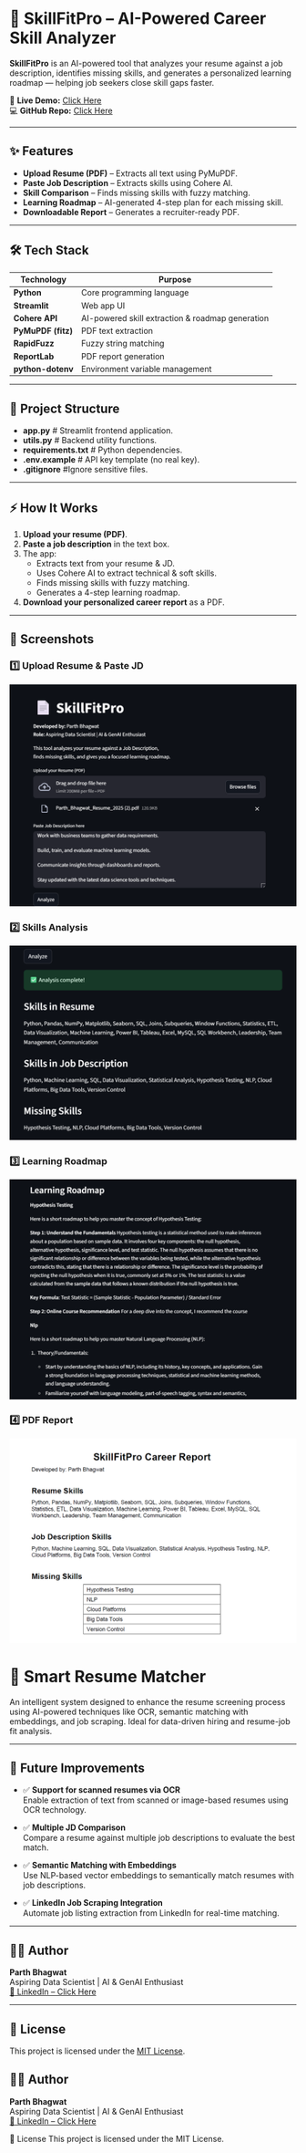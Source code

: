 # 📄 SkillFitPro – AI-Powered Career Skill Analyzer

**SkillFitPro** is an AI-powered tool that analyzes your resume against a job description, identifies missing skills, and generates a personalized learning roadmap — helping job seekers close skill gaps faster.

🚀 **Live Demo:** [Click Here](https://skillfitpro.streamlit.app/)  
💻 **GitHub Repo:** [Click Here](https://github.com/yourusername/skillfitpro-career-skill-analyzer)  

---

## ✨ Features
- **Upload Resume (PDF)** – Extracts all text using PyMuPDF.
- **Paste Job Description** – Extracts skills using Cohere AI.
- **Skill Comparison** – Finds missing skills with fuzzy matching.
- **Learning Roadmap** – AI-generated 4-step plan for each missing skill.
- **Downloadable Report** – Generates a recruiter-ready PDF.

---

## 🛠 Tech Stack
| Technology | Purpose |
|------------|---------|
| **Python** | Core programming language |
| **Streamlit** | Web app UI |
| **Cohere API** | AI-powered skill extraction & roadmap generation |
| **PyMuPDF (fitz)** | PDF text extraction |
| **RapidFuzz** | Fuzzy string matching |
| **ReportLab** | PDF report generation |
| **python-dotenv** | Environment variable management |

---
## 📂 Project Structure
- **app.py** # Streamlit frontend application.
- **utils.py** # Backend utility functions.
- **requirements.txt** # Python dependencies.
- **.env.example**  # API key template (no real key).
- **.gitignore** #Ignore sensitive files.

---

## ⚡ How It Works
1. **Upload your resume (PDF)**.
2. **Paste a job description** in the text box.
3. The app:
   - Extracts text from your resume & JD.
   - Uses Cohere AI to extract technical & soft skills.
   - Finds missing skills with fuzzy matching.
   - Generates a 4-step learning roadmap.
4. **Download your personalized career report** as a PDF.

---

## 📸 Screenshots

### 1️⃣ Upload Resume & Paste JD
![Upload Resume](https://github.com/parthbhagwat22/skillfitpro-career-skill-analyzer/blob/a93599d0fad410edbec3055eebc71bd9d8370a09/screenshots/upload_resume/Screenshot%202025-08-08%20140336.png)

### 2️⃣ Skills Analysis
![Analysis Results](https://github.com/parthbhagwat22/skillfitpro-career-skill-analyzer/blob/a93599d0fad410edbec3055eebc71bd9d8370a09/screenshots/skill_comparison/Screenshot%202025-08-08%20140425.png)

### 3️⃣ Learning Roadmap
![Learning Roadmap](https://github.com/parthbhagwat22/skillfitpro-career-skill-analyzer/blob/a93599d0fad410edbec3055eebc71bd9d8370a09/screenshots/roadmap/Screenshot%202025-08-08%20140457.png)

### 4️⃣ PDF Report
![PDF Report](https://github.com/parthbhagwat22/skillfitpro-career-skill-analyzer/blob/a93599d0fad410edbec3055eebc71bd9d8370a09/screenshots/pdf_report/Screenshot%202025-08-08%20140543.png)


# 🚀 Smart Resume Matcher

An intelligent system designed to enhance the resume screening process using AI-powered techniques like OCR, semantic matching with embeddings, and job scraping. Ideal for data-driven hiring and resume-job fit analysis.

---

## 🚀 Future Improvements

- ✅ **Support for scanned resumes via OCR**  
  Enable extraction of text from scanned or image-based resumes using OCR technology.

- ✅ **Multiple JD Comparison**  
  Compare a resume against multiple job descriptions to evaluate the best match.

- ✅ **Semantic Matching with Embeddings**  
  Use NLP-based vector embeddings to semantically match resumes with job descriptions.

- ✅ **LinkedIn Job Scraping Integration**  
  Automate job listing extraction from LinkedIn for real-time matching.

---

## 👨‍💻 Author

**Parth Bhagwat**  
Aspiring Data Scientist | AI & GenAI Enthusiast  
[🔗 LinkedIn – Click Here](https://www.linkedin.com/in/your-profile-link)

---

## 📜 License

This project is licensed under the [MIT License](./LICENSE).


## 👨‍💻 Author

**Parth Bhagwat**  
Aspiring Data Scientist | AI & GenAI Enthusiast  
[🔗 LinkedIn – Click Here](https://www.linkedin.com/in/parthbhagwat/)

📜 License
This project is licensed under the MIT License.

